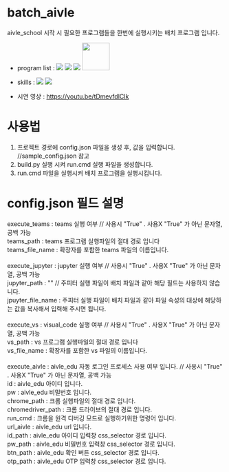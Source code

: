 # batch_aivle
aivle_school 시작 시 필요한 프로그램들을 한번에 실행시키는 배치 프로그램 입니다. <br/>

- program list : <span><img src="https://img.shields.io/badge/Visual Studio Code-007ACC?style=flat&logo=Visual Studio Code&logoColor=white"/></span>
<span><img src="https://img.shields.io/badge/Jupyter Notebook-F37626?style=flat&logo=Jupyter&logoColor=white"/></span>
<span><img src="https://img.shields.io/badge/Microsoft Teams-6264A7?style=flat&logo=Microsoft Teams&logoColor=white"/></span>
<span><img width=64 src="https://user-images.githubusercontent.com/45938634/183304174-0fcbda62-f001-4871-b6dc-d34bb4ddc7b1.PNG"/></span>

- skills : <span><img src="https://img.shields.io/badge/Python-3776AB?style=flat&logo=Python&logoColor=white"/></span>
<span><img src="https://img.shields.io/badge/Selenium-43B02A?style=flat&logo=Selenium&logoColor=white"/></span>

- 시연 영상 : https://youtu.be/tDmevfdlCIk

# 사용법
1. 프로젝트 경로에 config.json 파일을 생성 후, 값을 입력합니다. //sample_config.json 참고
2. build.py 실행 시켜 run.cmd 실행 파일을 생성합니다.
3. run.cmd 파일을 실행시켜 배치 프로그램을 실행시킵니다.

# config.json 필드 설명
  execute_teams : teams 실행 여부 // 사용시 "True" . 사용X "True" 가 아닌 문자열, 공백 가능<br/>
  teams_path : teams 프로그램 실행파일의 절대 경로 입니다<br/>
  teams_file_name : 확장자를 포함한 teams 파일의 이름입니다.<br/>
  <br/>
  execute_jupyter : jupyter 실행 여부 // 사용시 "True" . 사용X "True" 가 아닌 문자열, 공백 가능<br/>
  jupyter_path : "" // 주피터 실행 파일이 배치 파일과 같아 해당 필드는 사용하지 않습니다.<br/>
  jpuyter_file_name : 주피터 실행 파일이 배치 파일과 같아 파일 속성의 대상에 해당하는 값을 복사해서 입력해 주시면 됩니다.<br/>
  <br/>
  execute_vs : visual_code 실행 여부 // 사용시 "True" . 사용X "True" 가 아닌 문자열, 공백 가능<br/>
  vs_path : vs 프로그램 실행파일의 절대 경로 입니다<br/>
  vs_file_name : 확장자를 포함한 vs 파일의 이름입니다.<br/>
  <br/>
  execute_aivle : aivle_edu 자동 로그인 프로세스 사용 여부 입니다. // 사용시 "True" . 사용X "True" 가 아닌 문자열, 공백 가능<br/>
  id : aivle_edu 아이디 입니다.<br/>
  pw : aivle_edu 비밀번호 입니다.<br/>
  chrome_path : 크롬 실행파일의 절대 경로 입니다.<br/>
  chromedriver_path : 크롬 드라이브의 절대 경로 입니다.<br/>
  run_cmd : 크롬을 원격 디버깅 모드로 실행하기위한 명령어 입니다.<br/>
  url_aivle : aivle_edu url 입니다.<br/>
  id_path : aivle_edu 아이디 입력창 css_selector 경로 입니다.<br/>
  pw_path : aivle_edu 비밀번호 입력창 css_selector 경로 입니다.<br/>
  btn_path : aivle_edu 확인 버튼 css_selector 경로 입니다.<br/>
  otp_path : aivle_edu OTP 입력창 css_selector 경로 입니다.<br/>
